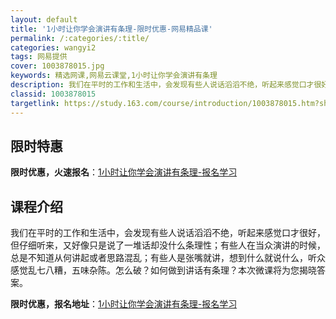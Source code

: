 ```yaml
---
layout: default
title: '1小时让你学会演讲有条理-限时优惠-网易精品课'
permalink: /:categories/:title/
categories: wangyi2
tags: 网易提供
cover: 1003878015.jpg
keywords: 精选网课,网易云课堂,1小时让你学会演讲有条理
description: 我们在平时的工作和生活中，会发现有些人说话滔滔不绝，听起来感觉口才很好，但仔细听来，又好像只是说了一堆话却没什么条理性；
classid: 1003878015
targetlink: https://study.163.com/course/introduction/1003878015.htm?share=1&shareId=1025206652&utm_campaign=share&utm_medium=iphoneShare&utm_source=&utm_u=1025206652
---
```


## 限时特惠

**限时优惠，火速报名**：[1小时让你学会演讲有条理-报名学习](https://study.163.com/course/introduction/1003878015.htm?share=1&shareId=1025206652&utm_campaign=share&utm_medium=iphoneShare&utm_source=&utm_u=1025206652)

## 课程介绍

我们在平时的工作和生活中，会发现有些人说话滔滔不绝，听起来感觉口才很好，但仔细听来，又好像只是说了一堆话却没什么条理性；有些人在当众演讲的时候，总是不知道从何讲起或者思路混乱；有些人是张嘴就讲，想到什么就说什么，听众感觉乱七八糟，五味杂陈。怎么破？如何做到讲话有条理？本次微课将为您揭晓答案。

**限时优惠，报名地址**：[1小时让你学会演讲有条理-报名学习](https://study.163.com/course/introduction/1003878015.htm?share=1&shareId=1025206652&utm_campaign=share&utm_medium=iphoneShare&utm_source=&utm_u=1025206652)

